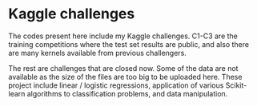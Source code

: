# Kaggle challenges
The codes present here include my Kaggle challenges. C1-C3 are the training competitions where 
the test set results are public, and also there are many kernels available from previous challengers.

The rest are challenges that are closed now. Some of the data are not available as the size of the files
are too big to be uploaded here. These project include linear / logistic regressions, application of 
various Scikit-learn algorithms to classification problems, and data manipulation. 
